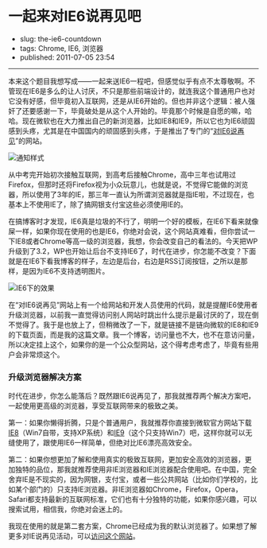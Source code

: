 # 一起来对IE6说再见吧

- slug: the-ie6-countdown
- tags: Chrome, IE6, 浏览器
- published: 2011-07-05 23:54

----------

本来这个题目我想写成——一起来送IE6一程吧，但感觉似乎有点不太尊敬啊。不管现在IE6是多么的让人讨厌，不只是那些前端设计的，就连我这个普通用户也对它没有好感，但毕竟初入互联网，还是从IE6开始的。但也并非这个逻辑：被人强奸了还要感谢一下，毕竟破处是从这个人开始的。毕竟那个时候是自愿的嘛，哈哈。现在微软也在大力推出自己的新浏览器，比如IE8和IE9，所以它也为IE6顽固感到头疼，尤其是在中国国内的顽固感到头疼，于是推出了专门的“[对IE6说再见][1]”的网站。

![通知样式](//dn-serho.qbox.me/blog/2011070501.jpg)

从中考完开始初次接触互联网，到高考后接触Chrome，高中三年也试用过Firefox，但那时还将Firefox视为小众玩意儿，也就是说，不觉得它能做的浏览器，所以使用了3年的IE，那三年一直认为所谓浏览器就是指IE啦，不过现在，也基本上不使用IE了，除了搞网银支付宝这些必须使用IE的。

在搞博客时才发现，IE6真是垃圾的不行了，明明一个好的模板，在IE6下看来就像屎一样，如果你现在使用的也是IE6，你绝对会说，这个网站真难看，但你尝试一下IE8或者Chrome等高一级的浏览器，我想，你会改变自己的看法的。今天把WP升级到了3.2，WP也开始让后台不支持IE6了，时代在进步，你怎能不改变？下面就是在IE6下看我博客的样子，左边是后台，右边是RSS订阅按钮，之所以是那样，是因为IE6不支持透明图片。

![IE6下的效果](//dn-serho.qbox.me/blog/2011070502.jpg)

在“对IE6说再见”网站上有一个给网站和开发人员使用的代码，就是提醒IE6使用者升级浏览器，以前我一直觉得访问别人网站时跳出什么提示是最讨厌的了，现在倒不觉得了。我于是也放上了，但稍微改了一下，就是链接不是链向微软的IE8和IE9的下载页面，而是我的这篇文章。我一个博客，访问量也不大，也不在意访问量，所以决定挂上这个，如果你的是一个公众型网站，这个得考虑考虑了，毕竟有些用户会非常烦这个。

### 升级浏览器解决方案

时代在进步，你怎么能落后？既然跟IE6说再见了，那我就推荐两个解决方案吧，一起使用更高级的浏览器，享受互联网带来的极致之美。

第一：如果你懒得折腾，只是个普通用户，我就推荐你直接到微软官方网站下载[IE8][2]（Win7自带，支持XP系统）和[IE9][3]（这个只支持Win7）吧，这样你就可以无缝使用了，跟使用IE6一样简单，但绝对比IE6漂亮高效安全。

第二：如果你想更加了解和使用真实的极致互联网，更加安全高效的浏览器，更  加独特的品位，那我就推荐使用非IE浏览器和IE浏览器配合使用吧。在中国，完全舍弃IE是不现实的，因为网银，支付宝，或者一些公共网站（比如你们学校的，比如某个部门的）只支持IE浏览器。非IE浏览器如Chrome，Firefox，Opera，Safari都支持最新的互联网标准，它们也有十分独特的功能，如果你感兴趣，可以搜索试用，相信我，你绝对会迷上的。

我现在使用的就是第二套方案，Chrome已经成为我的默认浏览器了。如果想了解更多对IE说再见活动，可以[访问这个网站][1]。

[1]: http://theie6countdown.cn/
[2]: http://windows.microsoft.com/zh-CN/internet-explorer/downloads/ie-8
[3]: http://windows.microsoft.com/zh-CN/internet-explorer/products/ie/home